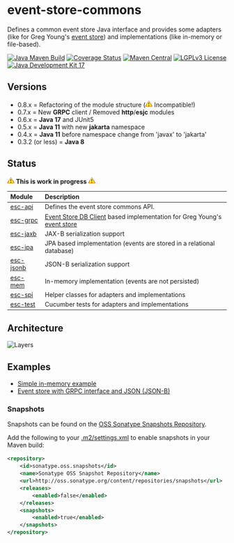 # event-store-commons

Defines a common event store Java interface and provides some adapters (like for Greg
Young's [event store](https://www.geteventstore.com/)) and implementations (like in-memory or file-based).

[![Java Maven Build](https://github.com/fuinorg/event-store-commons/actions/workflows/maven.yml/badge.svg)](https://github.com/fuinorg/event-store-commons/actions/workflows/maven.yml)
[![Coverage Status](https://sonarcloud.io/api/project_badges/measure?project=org.fuin.esc%3Aevent-store-commons&metric=coverage)](https://sonarcloud.io/dashboard?id=org.fuin.esc%3Aevent-store-commons)
[![Maven Central](https://maven-badges.herokuapp.com/maven-central/org.fuin.esc/esc-parent/badge.svg)](https://maven-badges.herokuapp.com/maven-central/org.fuin.esc/esc-parent/)
[![LGPLv3 License](http://img.shields.io/badge/license-LGPLv3-blue.svg)](https://www.gnu.org/licenses/lgpl.html)
[![Java Development Kit 17](https://img.shields.io/badge/JDK-17-green.svg)](https://openjdk.java.net/projects/jdk/17/)

## Versions

- 0.8.x = Refactoring of the module structure (![Warning](https://raw.githubusercontent.com/fuinorg/event-store-commons/master/doc/warning.gif) Incompatible!)
- 0.7.x = New **GRPC** client / Removed **http**/**esjc** modules
- 0.6.x = **Java 17** and JUnit5
- 0.5.x = **Java 11** with new **jakarta** namespace
- 0.4.x = **Java 11** before namespace change from 'javax' to 'jakarta'
- 0.3.2 (or less) = **Java 8**

## Status

![Warning](https://raw.githubusercontent.com/fuinorg/event-store-commons/master/doc/warning.gif) **This is work in
progress** ![Warning](https://raw.githubusercontent.com/fuinorg/event-store-commons/master/doc/warning.gif)

| Module             | Description                                                                                                                                                         |
|:-------------------|:--------------------------------------------------------------------------------------------------------------------------------------------------------------------|
| [esc-api](api)     | Defines the event store commons API.                                                                                                                                |
| [esc-grpc](grpc)   | [Event Store DB Client](https://github.com/EventStore/KurrentDB-Client-Java) based implementation for Greg Young's [event store](https://www.geteventstore.com/) |
| [esc-jaxb](jaxb)   | JAX-B serialization support                                                                                                                                         |
| [esc-jpa](jpa)     | JPA based implementation (events are stored in a relational database)                                                                                               |
| [esc-jsonb](jsonb) | JSON-B serialization support                                                                                                                                        |
| [esc-mem](mem)     | In-memory implementation (events are not persisted)                                                                                                                 |
| [esc-spi](spi)     | Helper classes for adapters and implementations                                                                                                                     |
| [esc-test](test)   | Cucumber tests for adapters and implementations                                                                                                                     |

## Architecture

![Layers](https://raw.github.com/fuinorg/event-store-commons/master/doc/event-store-commons.png)

## Examples

- [Simple in-memory example](test/src/test/java/org/fuin/esc/test/examples/InMemoryExample.java)
- [Event store with GRPC interface and JSON (JSON-B)](test/src/test/java/org/fuin/esc/test/examples/EsGrpcJsonbExample.java)

### Snapshots

Snapshots can be found on
the [OSS Sonatype Snapshots Repository](https://oss.sonatype.org/content/repositories/snapshots/org/fuin/esc/ "Snapshot Repository").

Add the following to
your [.m2/settings.xml](http://maven.apache.org/ref/3.2.1/maven-settings/settings.html "Reference configuration") to
enable snapshots in your Maven build:

```xml
<repository>
    <id>sonatype.oss.snapshots</id>
    <name>Sonatype OSS Snapshot Repository</name>
    <url>http://oss.sonatype.org/content/repositories/snapshots</url>
    <releases>
        <enabled>false</enabled>
    </releases>
    <snapshots>
        <enabled>true</enabled>
    </snapshots>
</repository>
```
